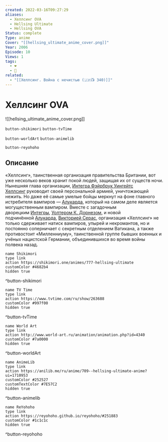 ```yaml
---
created: 2022-03-16T09:27:29
aliases:
  - Хеллсинг OVA
  - Hellsing Ultimate
  - Hellsing OVA
Status: complete
Type: anime
Cover: "[[hellsing_ultimate_anime_cover.png]]"
Year: 2006
Episode: 10
Views: 1
tags:
  - ❤
  - 🔞
related:
  - "[[Хеллсинг. Война с нечистью (🇯🇵📺 340)]]"
---
```


# Хеллсинг OVA

![[hellsing_ultimate_anime_cover.png]]

`button-shikimori` `button-tvTime`

`button-worldArt` `button-animelib`

`button-reyohoho`


## Описание

«Хеллсинг», таинственная организация правительства Британии, вот уже несколько веков хранит покой людей, защищая их от существ ночи. Нынешняя глава организации, [Интегра Фэйрбрук Уингейтс Хеллсинг](https://shikimori.one/characters/603-integra-fairbrook-wingates-hellsing) руководит своей персональной армией, уничтожающей нежить. Но даже её самые умелые бойцы меркнут на фоне главного истребителя вампиров — [Алукарда](https://shikimori.one/characters/601-alucard), который на самом деле является могущественным вампиром. Вместе с загадочным дворецким [Интегры](https://shikimori.one/characters/603-integra-fairbrook-wingates-hellsing), [Уолтером К. Дорнезом](https://shikimori.one/characters/609-walter-c-dornez), и новой подчинённой [Алукарда](https://shikimori.one/characters/601-alucard), [Викторией Серас](https://shikimori.one/characters/624-seras-victoria), организация «Хеллсинг» не только сдерживает натиск вампиров, упырей и некромантов, но и постоянно соперничает с секретным отделением Ватикана, а также противостоит «Милленниуму», таинственной группе бывших военных и учёных нацистской Германии, объединившихся во время войны полвека назад.



```button
name Shikimori
type link
action https://shikimori.one/animes/777-hellsing-ultimate
customColor #4682b4
hidden true
```
^button-shikimori

```button
name TV Time
type link
action https://www.tvtime.com/ru/show/263688
customColor #997f00
hidden true
```
^button-tvTime

```button
name World Art
type link
action http://www.world-art.ru/animation/animation.php?id=4340
customColor #7a0000
hidden true
```
^button-worldArt

```button
name AnimeLib
type link
action https://anilib.me/ru/anime/709--hellsing-ultimate-anime?ui=1710953
customColor #252527
customTextColor #7E57C2
hidden true
```
^button-animelib

```button
name ReYohoho
type link
action https://reyohoho.github.io/reyohoho/#251883
customColor #1c1c1c
hidden true
```
^button-reyohoho


